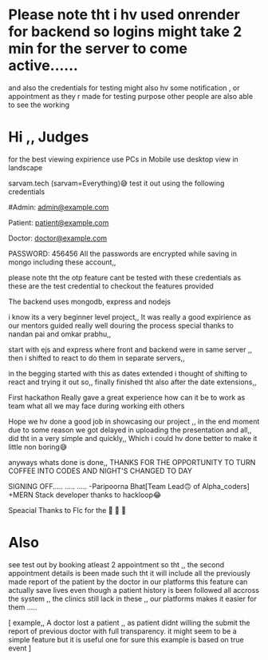 # Please note tht i hv used onrender for backend so logins might take 2 min for the server to come active......
and also the credentials for testing might also hv some notification , or appointment as they r made for testing purpose other people are also able to see the working 



# Hi ,, Judges


for the best viewing expirience use PCs
in Mobile use desktop view in landscape

sarvam.tech
(sarvam=Everything)😅
test it out using the following credentials

#Admin:
admin@example.com

Patient:
patient@example.com

Doctor:
doctor@example.com

PASSWORD: 456456
All the passwords are encrypted while saving in mongo including these account,,

please note tht the otp feature cant be tested with these credentials as these are the test credential to checkout the features provided


The backend uses mongodb, express and nodejs

i know its a very beginner level project,,
It was really a good expirience as our mentors guided really well douring the process special thanks to nandan pai and omkar prabhu,,

start with ejs and express where front and backend were in same server ,, then i shifted to react to do them in separate servers,,

in the begging started with this as dates extended i thought of shifting to react and trying it out so,, finally finished tht also after the date extensions,,

First hackathon Really gave a great experience how can it be to work as team what all we may face during working eith others

Hope we hv done a good job in showcasing our project ,, in the end moment due to some reason we got delayed in uploading the presentation and all,, did tht in a very simple and quickly,, Which i could hv done better to make it little non boring😅

anyways whats done is done,, THANKS FOR THE OPPORTUNITY TO TURN COFFEE INTO CODES AND NIGHT'S CHANGED TO DAY

SIGNING OFF..... ..... ..... -Paripoorna Bhat[Team Lead🙃 of Alpha_coders]
+MERN Stack developer thanks to hackloop😂

Speacial Thanks to Flc for the 🍪 🍪 🍪

# Also
see test out by booking atleast 2 appointment so tht ,, the second appointment details is been made such tht it will include all the previously made report of the patient by the doctor in our platforms
this feature can actually save lives even though a patient history is been followed all accross the system ,, the clinics still lack in these ,, our platforms makes it easier for them .....

[ example,, A doctor lost a patient ,, as patient didnt willing the submit the report of previous doctor with full transparency.
it might seem to be a simple feature but it is useful one for sure this example is based on true event ]